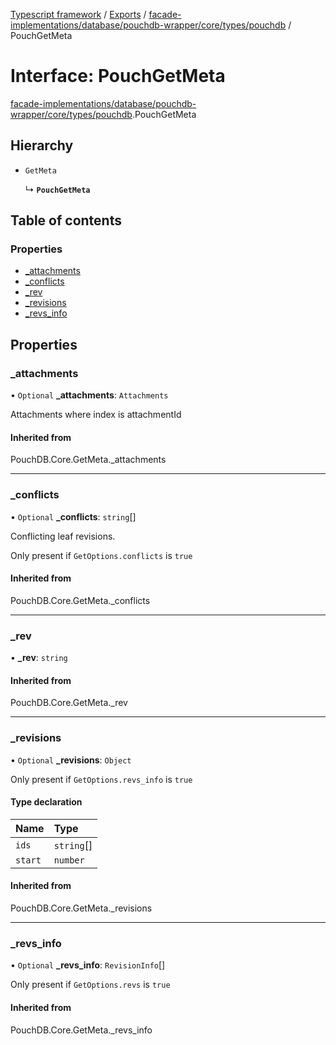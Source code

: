 [Typescript framework](../index.md) / [Exports](../modules.md) / [facade-implementations/database/pouchdb-wrapper/core/types/pouchdb](../modules/facade_implementations_database_pouchdb_wrapper_core_types_pouchdb.md) / PouchGetMeta

# Interface: PouchGetMeta

[facade-implementations/database/pouchdb-wrapper/core/types/pouchdb](../modules/facade_implementations_database_pouchdb_wrapper_core_types_pouchdb.md).PouchGetMeta

## Hierarchy

- `GetMeta`

  ↳ **`PouchGetMeta`**

## Table of contents

### Properties

- [\_attachments](facade_implementations_database_pouchdb_wrapper_core_types_pouchdb.PouchGetMeta.md#_attachments)
- [\_conflicts](facade_implementations_database_pouchdb_wrapper_core_types_pouchdb.PouchGetMeta.md#_conflicts)
- [\_rev](facade_implementations_database_pouchdb_wrapper_core_types_pouchdb.PouchGetMeta.md#_rev)
- [\_revisions](facade_implementations_database_pouchdb_wrapper_core_types_pouchdb.PouchGetMeta.md#_revisions)
- [\_revs\_info](facade_implementations_database_pouchdb_wrapper_core_types_pouchdb.PouchGetMeta.md#_revs_info)

## Properties

### \_attachments

• `Optional` **\_attachments**: `Attachments`

Attachments where index is attachmentId

#### Inherited from

PouchDB.Core.GetMeta.\_attachments

___

### \_conflicts

• `Optional` **\_conflicts**: `string`[]

Conflicting leaf revisions.

Only present if `GetOptions.conflicts` is `true`

#### Inherited from

PouchDB.Core.GetMeta.\_conflicts

___

### \_rev

• **\_rev**: `string`

#### Inherited from

PouchDB.Core.GetMeta.\_rev

___

### \_revisions

• `Optional` **\_revisions**: `Object`

Only present if `GetOptions.revs_info` is `true`

#### Type declaration

| Name | Type |
| :------ | :------ |
| `ids` | `string`[] |
| `start` | `number` |

#### Inherited from

PouchDB.Core.GetMeta.\_revisions

___

### \_revs\_info

• `Optional` **\_revs\_info**: `RevisionInfo`[]

Only present if `GetOptions.revs` is `true`

#### Inherited from

PouchDB.Core.GetMeta.\_revs\_info
